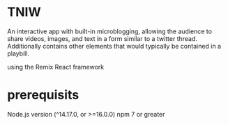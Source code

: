 # TNIW

An interactive app with built-in microblogging, allowing the audience to share videos, images, and text in a form similar to a twitter thread. Additionally contains other elements that would typically be contained in a playbill.

using the Remix React framework
# prerequisits 
Node.js version (^14.17.0, or >=16.0.0)
npm 7 or greater
